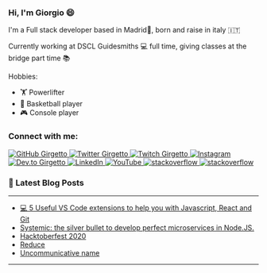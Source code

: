 ### Hi, I'm Giorgio 😄

I'm a Full stack developer based in Madrid📍, born and raise in italy 🇮🇹

Currently working at DSCL Guidesmiths 💻 full time, giving classes at the bridge part time 📚

Hobbies:
- 🏋 Powerlifter
- 🏀 Basketball player
- 🎮 Console player

### Connect with me:

<p align="left">
    <a href="https://github.com/girgetto">
        <img src="https://img.shields.io/github/followers/girgetto.svg?label=GitHub&style=social" alt="GitHub Girgetto">
    </a>
    <a href="https://twitter.com/__Giorgio_">
        <img src="https://img.shields.io/twitter/follow/__Giorgio_?label=Twitter&style=social" alt="Twitter Girgetto">
    </a>
    <a href="https://twitch.tv/girgetto">
        <img src="https://img.shields.io/badge/Twitch--_.svg?label=Twitch&style=social&logo=twitch" alt="Twitch Girgetto">
    </a>
    <a href="https://instagram.com/giorgio_grassini">
        <img src="https://img.shields.io/badge/Instagram--_.svg?label=Instagram&style=social&logo=instagram" alt="Instagram">
    </a>
    <a href="https://dev.to/girgetto">
        <img src="https://img.shields.io/badge/DEV--_.svg?style=social&logo=dev.to" alt="Dev.to Girgetto">
    </a>
    <a href="https://www.linkedin.com/in/giorgiograssini">
        <img src="https://img.shields.io/badge/LinkedIn--_.svg?style=social&logo=linkedin" alt="LinkedIn">
    </a>
    <a href="https://www.youtube.com/channel/UChqlNb3LpXclrYsIXzD2q_w">
        <img src="https://img.shields.io/badge/YouTube--_.svg?style=social&logo=youtube" alt="YouTube">
    </a>
    <a href="https://stackoverflow.com/users/9095807/girgetto?tab=profile">
        <img src="https://img.shields.io/badge/stackoverflow--_.svg?style=social&logo=stackoverflow" alt="stackoverflow">
    </a>
    <a href="https://codepen.io/Girgetto">
        <img src="https://img.shields.io/badge/codepen--_.svg?style=social&logo=codepen" alt="stackoverflow">
    </a>
</p>

### 📕 Latest Blog Posts

---

<!-- BLOG-POST-LIST:START -->
- [💻 5 Useful VS Code extensions to help you with Javascript, React and Git](https://girgetto-io.netlify.com/vscode-extensions/)
- [Systemic: the silver bullet to develop perfect microservices in Node.JS.](https://girgetto-io.netlify.com/systemic/)
- [Hacktoberfest 2020](https://girgetto-io.netlify.com/hacktoberfest2020/)
- [Reduce](https://girgetto-io.netlify.com/reduce/)
- [Uncommunicative name](https://girgetto-io.netlify.com/uncomunicative-name/)
<!-- BLOG-POST-LIST:END -->

---
